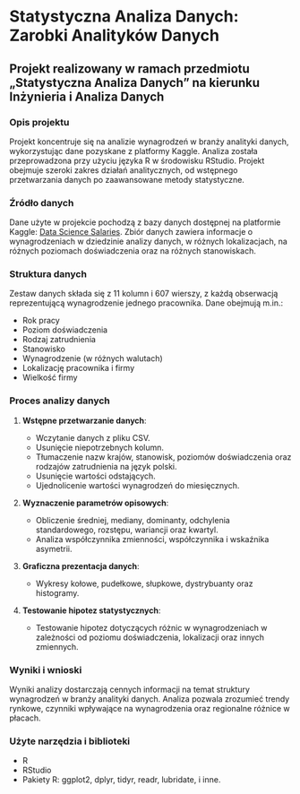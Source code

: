 # Statystyczna Analiza Danych: Zarobki Analityków Danych
## Projekt realizowany w ramach przedmiotu „Statystyczna Analiza Danych” na kierunku Inżynieria i Analiza Danych

### Opis projektu
Projekt koncentruje się na analizie wynagrodzeń w branży analityki danych, wykorzystując dane pozyskane z platformy Kaggle. Analiza została przeprowadzona przy użyciu języka R w środowisku RStudio. Projekt obejmuje szeroki zakres działań analitycznych, od wstępnego przetwarzania danych po zaawansowane metody statystyczne.

### Źródło danych
Dane użyte w projekcie pochodzą z bazy danych dostępnej na platformie Kaggle: [Data Science Salaries](https://www.kaggle.com/datasets/zain280/data-science-salaries/data). Zbiór danych zawiera informacje o wynagrodzeniach w dziedzinie analizy danych, w różnych lokalizacjach, na różnych poziomach doświadczenia oraz na różnych stanowiskach.

### Struktura danych
Zestaw danych składa się z 11 kolumn i 607 wierszy, z każdą obserwacją reprezentującą wynagrodzenie jednego pracownika. Dane obejmują m.in.:
- Rok pracy
- Poziom doświadczenia
- Rodzaj zatrudnienia
- Stanowisko
- Wynagrodzenie (w różnych walutach)
- Lokalizację pracownika i firmy
- Wielkość firmy

### Proces analizy danych
1. **Wstępne przetwarzanie danych**:
   - Wczytanie danych z pliku CSV.
   - Usunięcie niepotrzebnych kolumn.
   - Tłumaczenie nazw krajów, stanowisk, poziomów doświadczenia oraz rodzajów zatrudnienia na język polski.
   - Usunięcie wartości odstających.
   - Ujednolicenie wartości wynagrodzeń do miesięcznych.

2. **Wyznaczenie parametrów opisowych**:
   - Obliczenie średniej, mediany, dominanty, odchylenia standardowego, rozstępu, wariancji oraz kwartyl.
   - Analiza współczynnika zmienności, współczynnika i wskaźnika asymetrii.

3. **Graficzna prezentacja danych**:
   - Wykresy kołowe, pudełkowe, słupkowe, dystrybuanty oraz histogramy.

4. **Testowanie hipotez statystycznych**:
   - Testowanie hipotez dotyczących różnic w wynagrodzeniach w zależności od poziomu doświadczenia, lokalizacji oraz innych zmiennych.

### Wyniki i wnioski
Wyniki analizy dostarczają cennych informacji na temat struktury wynagrodzeń w branży analityki danych. Analiza pozwala zrozumieć trendy rynkowe, czynniki wpływające na wynagrodzenia oraz regionalne różnice w płacach.

### Użyte narzędzia i biblioteki
- R
- RStudio
- Pakiety R: ggplot2, dplyr, tidyr, readr, lubridate, i inne.

